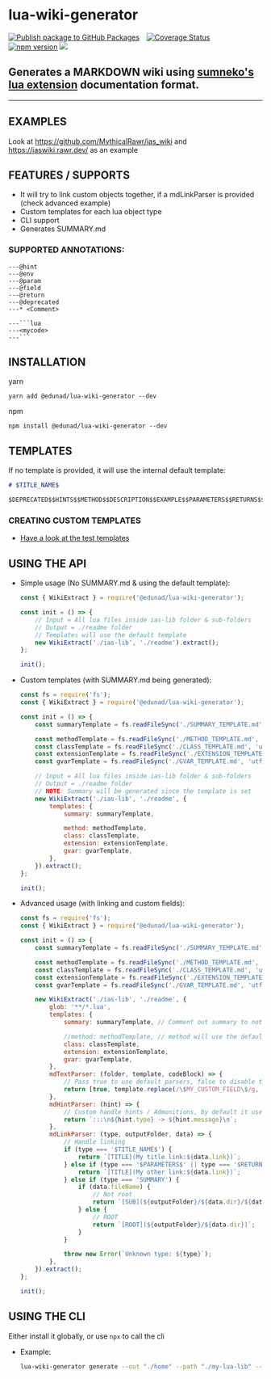 # lua-wiki-generator

[![Publish package to GitHub Packages](https://github.com/edunad/lua-wiki-generator/actions/workflows/release.yaml/badge.svg)](https://github.com/edunad/lua-wiki-generator/actions/workflows/release.yaml)⠀
[![Coverage Status](https://coveralls.io/repos/github/edunad/lua-wiki-generator/badge.svg?branch=master)](https://coveralls.io/github/edunad/lua-wiki-generator?branch=master)⠀
[![npm version](https://badge.fury.io/js/@edunad%2Flua-wiki-generator.svg)](https://badge.fury.io/js/@edunad%2Flua-wiki-generator)
![](https://img.shields.io/bundlephobia/min/@edunad/lua-wiki-generator)⠀⠀

## Generates a **MARKDOWN** wiki using [sumneko's lua extension](https://github.com/sumneko/lua-language-server/wiki/Annotations) documentation format.

---

## EXAMPLES

Look at https://github.com/MythicalRawr/ias_wiki and https://iaswiki.rawr.dev/ as an example

## FEATURES / SUPPORTS

-   It will try to link custom objects together, if a mdLinkParser is provided (check advanced example)
-   Custom templates for each lua object type
-   CLI support
-   Generates SUMMARY.md

### SUPPORTED ANNOTATIONS:

````
---@hint
---@env
---@param
---@field
---@return
---@deprecated
---* <Comment>

---```lua
---<mycode>
---```
````

## INSTALLATION

yarn

```
yarn add @edunad/lua-wiki-generator --dev
```

npm

```
npm install @edunad/lua-wiki-generator --dev
```

## TEMPLATES

If no template is provided, it will use the internal default template:

```md
# $TITLE_NAME$

$DEPRECATED$$HINTS$$METHOD$$DESCRIPTION$$EXAMPLE$$PARAMETERS$$RETURNS$$FIELDS$
```

### CREATING CUSTOM TEMPLATES

-   [Have a look at the test templates](https://github.com/edunad/lua-wiki-generator/tree/master/tests/__test_templates__)

## USING THE API

-   Simple usage (No SUMMARY.md & using the default template):

    ```js
    const { WikiExtract } = require('@edunad/lua-wiki-generator');

    const init = () => {
        // Input = All lua files inside ias-lib folder & sub-folders
        // Output = ./readme folder
        // Templates will use the default template
        new WikiExtract('./ias-lib', './readme').extract();
    };

    init();
    ```

-   Custom templates (with SUMMARY.md being generated):

    ```js
    const fs = require('fs');
    const { WikiExtract } = require('@edunad/lua-wiki-generator');

    const init = () => {
        const summaryTemplate = fs.readFileSync('./SUMMARY_TEMPLATE.md', 'utf8');

        const methodTemplate = fs.readFileSync('./METHOD_TEMPLATE.md', 'utf8');
        const classTemplate = fs.readFileSync('./CLASS_TEMPLATE.md', 'utf8');
        const extensionTemplate = fs.readFileSync('./EXTENSION_TEMPLATE.md', 'utf8');
        const gvarTemplate = fs.readFileSync('./GVAR_TEMPLATE.md', 'utf8');

        // Input = All lua files inside ias-lib folder & sub-folders
        // Output = ./readme folder
        // NOTE: Summary will be generated since the template is set
        new WikiExtract('./ias-lib', './readme', {
            templates: {
                summary: summaryTemplate,

                method: methodTemplate,
                class: classTemplate,
                extension: extensionTemplate,
                gvar: gvarTemplate,
            },
        }).extract();
    };

    init();
    ```

-   Advanced usage (with linking and custom fields):

    ```js
    const fs = require('fs');
    const { WikiExtract } = require('@edunad/lua-wiki-generator');

    const init = () => {
        const summaryTemplate = fs.readFileSync('./SUMMARY_TEMPLATE.md', 'utf8');

        const methodTemplate = fs.readFileSync('./METHOD_TEMPLATE.md', 'utf8');
        const classTemplate = fs.readFileSync('./CLASS_TEMPLATE.md', 'utf8');
        const extensionTemplate = fs.readFileSync('./EXTENSION_TEMPLATE.md', 'utf8');
        const gvarTemplate = fs.readFileSync('./GVAR_TEMPLATE.md', 'utf8');

        new WikiExtract('./ias-lib', './readme', {
            glob: '**/*.lua',
            templates: {
                summary: summaryTemplate, // Comment out summary to not generate a SUMMARY.md

                //method: methodTemplate, // method will use the default template
                class: classTemplate,
                extension: extensionTemplate,
                gvar: gvarTemplate,
            },
            mdTextParser: (folder, template, codeBlock) => {
                // Pass true to use default parsers, false to disable them
                return [true, template.replace(/\$MY_CUSTOM_FIELD\$/g, 'hi')];
            },
            mdHintParser: (hint) => {
                // Custom handle hints / Admonitions, by default it uses the Docusaurus format (https://docusaurus.io/docs/markdown-features/admonitions)
                return `:::\n${hint.type} -> ${hint.message}\n`;
            },
            mdLinkParser: (type, outputFolder, data) => {
                // Handle linking
                if (type === '$TITLE_NAME$') {
                    return `[TITLE](My title link:${data.link})`;
                } else if (type === '$PARAMETERS$' || type === '$RETURNS$' || type === '$FIELDS$') {
                    return `[TITLE](My other link:${data.link})`;
                } else if (type === 'SUMMARY') {
                    if (data.fileName) {
                        // Not root
                        return `[SUB](${outputFolder}/${data.dir}/${data.fileName})`;
                    } else {
                        // ROOT
                        return `[ROOT](${outputFolder}/${data.dir})`;
                    }
                }

                throw new Error(`Unknown type: ${type}`);
            },
        }).extract();
    };

    init();
    ```

## USING THE CLI

Either install it globally, or use `npx` to call the cli

-   Example:

    ```bash
    lua-wiki-generator generate --out "./home" --path "./my-lua-lib" --glob "**/*.lua'" --method "./METHOD_TEMPLATE.md" --extension "./EXTENSION_TEMPLATE.md" --class "./CLASS_TEMPLATE.md" --summary "./SUMMARY_TEMPLATE.md" --gvar "./GVAR_TEMPLATE.md"
    ```
